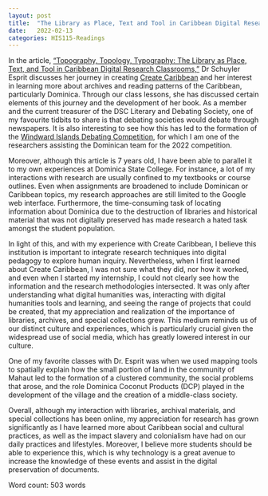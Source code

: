 ```yaml
---
layout: post
title:  "The Library as Place, Text and Tool in Caribbean Digital Research Classrooms"
date:   2022-02-13 
categories: HIS115-Readings
---
```

<style>
div {
  text-align: justify;
  text-justify: inter-word;
}

</style>

In the article, [“Topography, Topology, Typography: The Library as Place, Text, and Tool in Caribbean Digital Research Classrooms,”](https://schuyleresprit.com/esprit/portfolio/topography-topology-typography-the-library-as-place-text-and-tool-in-caribbean-digital-research-classrooms/) Dr Schuyler Esprit discusses her journey in creating [Create Caribbean](https://createcaribbean.org/create/) and her interest in learning more about archives and reading patterns of the Caribbean, particularly Dominica. Through our class lessons, she has discussed certain elements of this journey and the development of her book. As a member and the current treasurer of the DSC Literary and Debating Society, one of my favourite tidbits to share is that debating societies would debate through newspapers. It is also interesting to see how this has led to the formation of the [Windward Islands Debating Competition](https://emonewsdm.com/dsc-students-ready-to-represent-dominica-at-the-5th-annual-windward-islands-debating-competition/?utm_source=rss&utm_medium=rss&utm_campaign=dsc-students-ready-to-represent-dominica-at-the-5th-annual-windward-islands-debating-competition), for which I am one of the researchers assisting the Dominican team for the 2022 competition. 

Moreover, although this article is 7 years old, I have been able to parallel it to my own experiences at Dominica State College. For instance, a lot of my interactions with research are usually confined to my textbooks or course outlines. Even when assignments are broadened to include Dominican or Caribbean topics, my research approaches are still limited to the Google web interface. Furthermore, the time-consuming task of locating information about Dominica due to the destruction of libraries and historical material that was not digitally preserved has made research a hated task amongst the student population.

In light of this, and with my experience with Create Caribbean, I believe this institution is important to integrate research techniques into digital pedagogy to explore human inquiry. Nevertheless, when I first learned about Create Caribbean, I was not sure what they did, nor how it worked, and even when I started my internship, I could not clearly see how the information and the research methodologies intersected. It was only after understanding what digital humanities was, interacting with digital humanities tools and learning, and seeing the range of projects that could be created, that my appreciation and realization of the importance of libraries, archives, and special collections grew. This medium reminds us of our distinct culture and experiences, which is particularly crucial given the widespread use of social media, which has greatly lowered interest in our culture.

One of my favorite classes with Dr. Esprit was when we used mapping tools to spatially explain how the small portion of land in the community of Mahaut led to the formation of a clustered community, the social problems that arose, and the role Dominica Coconut Products (DCP) played in the development of the village and the creation of a middle-class society.

Overall, although my interaction with libraries, archival materials, and special collections has been online, my appreciation for research has grown significantly as I have learned more about Caribbean social and cultural practices, as well as the impact slavery and colonialism have had on our daily practices and lifestyles. Moreover, I believe more students should be able to experience this, which is why technology is a great avenue to increase the knowledge of these events and assist in the digital preservation of documents.

Word count: 503 words
